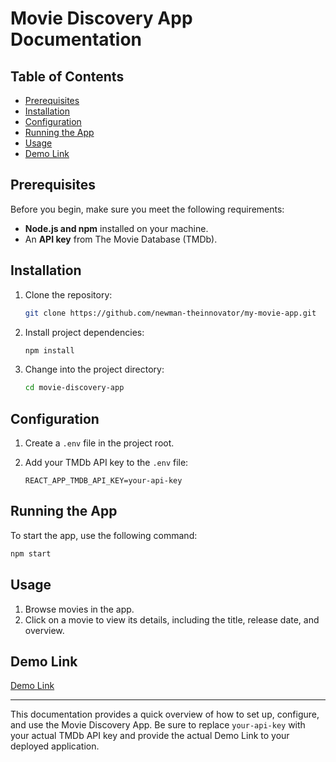 # Movie Discovery App Documentation

## Table of Contents

- [Prerequisites](#prerequisites)
- [Installation](#installation)
- [Configuration](#configuration)
- [Running the App](#running-the-app)
- [Usage](#usage)
- [Demo Link](#demo-link)

## Prerequisites

Before you begin, make sure you meet the following requirements:

- **Node.js and npm** installed on your machine.
- An **API key** from The Movie Database (TMDb).

## Installation

1. Clone the repository:

   ```bash
   git clone https://github.com/newman-theinnovator/my-movie-app.git
   ```

2. Install project dependencies:

   ```bash
   npm install
   ```

3. Change into the project directory:

   ```bash
   cd movie-discovery-app
   ```

## Configuration

1. Create a `.env` file in the project root.

2. Add your TMDb API key to the `.env` file:

   ```env
   REACT_APP_TMDB_API_KEY=your-api-key
   ```

## Running the App

To start the app, use the following command:

```bash
npm start
```

## Usage

1. Browse movies in the app.
2. Click on a movie to view its details, including the title, release date, and overview.

## Demo Link

[Demo Link](#)  

---

This documentation provides a quick overview of how to set up, configure, and use the Movie Discovery App. Be sure to replace `your-api-key` with your actual TMDb API key and provide the actual Demo Link to your deployed application.
